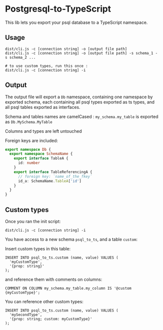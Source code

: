 # Postgresql-to-TypeScript

This lib lets you export your psql database to a TypeScript namespace.

## Usage

```shell
dist/cli.js -c [connection string] -o [output file path]
dist/cli.js -c [connection string] -o [output file path] -s schema_1 -s schema_2 ...

# to use custom types, run this once :
dist/cli.js -c [connection string] -i
```

## Output
The output file will export a `Db` namespace, containing one namespace by exported schema, each containing all psql types exported as ts types, and all psql tables exported as interfaces.

Schema and tables names are camelCased : `my_schema.my_table` is exported as `Db.MySchema.MyTable`

Columns and types are left untouched

Foreign keys are included:
```ts
export namespace Db {
  export namespace SchemaName {
    export interface TableA {
      id: number
    }
    export interface TableReferencingA {
      // foreign key: `name_of_the_fkey`
      id_a: SchemaName.TableA['id']
    }
  }
}
```

## Custom types
Once you ran the init script:
```shell
dist/cli.js -c [connection string] -i
```
You have access to a new schema `psql_to_ts`, and a table `custom`:

Insert custom types in this table:
```postgresql
INSERT INTO psql_to_ts.custom (name, value) VALUES (
  'myCustomType',
  '{prop: string}'
);
```
and reference them with comments on columns:
```postgresql
COMMENT ON COLUMN my_schema.my_table.my_column IS '@custom {myCustomType}';
```

You can reference other custom types:
```postgresql
INSERT INTO psql_to_ts.custom (name, value) VALUES (
  'mySecondType',
  '{prop: string; custom: myCustomType}'
);
```